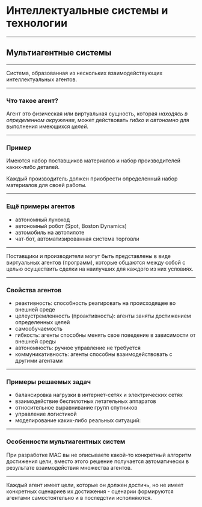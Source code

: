 <style type="text/css">
.reveal h1 {
  font-size: 2em;
}
</style>

# Интеллектуальные системы и технологии

---

## Мультиагентные системы

---

Система, образованная из нескольких взаимодействующих интеллектуальных агентов.

----

### Что такое агент?

Агент это физическая или виртуальная сущность, которая _находясь в определенном окружении_, может действовать _гибко_ и _автономно_ для выполнения имеющихся _целей_.

----

### Пример

Имеются набор поставщиков материалов и набор производителей каких-либо деталей.

Каждый производитель должен приобрести определенный набор материалов для своей работы.

----

### Ещё примеры агентов

- автономный луноход
- автономный робот (Spot, Boston Dynamics)
- автомобиль на автопилоте
- чат-бот, автоматизированная система торговли

----

Поставщики и производители могут быть представлены в виде виртуальных агентов (программ), которые общаются между собой с целью осуществить сделки на наилучших для каждого из них условиях.

----

### Свойства агентов

- реактивность: способность реагировать на происходящее во внешней среде
- целеустремленность (проактивность): агенты заняты достижением определенных целей
- самообучаемость
- гибкость: агенты способны менять свое поведение в зависимости от внешней среды
- автономность: ручное управление не требуется
- коммуникативность: агенты способны взаимодействовать с другими агентами

----

### Примеры решаемых задач

- балансировка нагрузки в интернет-сетях и электрических сетях
- взаимодействие беспилотных летательных аппаратов
- относительное выравнивание групп спутников
- управление логистикой
- моделирование каких-либо реальных ситуаций:

---

### Особенности мультиагентных систем

При разработке МАС вы не описываете какой-то конкретный алгоритм достижения цели, вместо этого решение получается автоматически в результате взаимодействия множества агентов.

----

Каждый агент имеет цели, которые он должен достичь, но не имеет конкретных сценариев их достижения - сценарии формируются агентами самостоятельно и в последстии исполняются.
